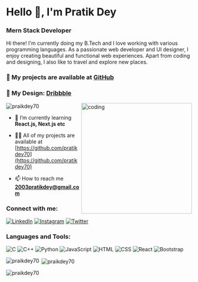 # Hello 👋, I'm Pratik Dey

### Mern Stack Developer

Hi there! I'm currently doing my B.Tech and I love working with various programming languages. As a passionate web developer and UI designer, I enjoy creating beautiful and functional web experiences. Apart from coding and designing, I also like to travel and explore new places.

### 📂 My projects are available at [GitHub](https://github.com/pratikdey70)
### 📄 My Design: [Dribbble](https://dribbble.com/pratik70)

<img align="right" alt="coding" width="300" src="https://i.pinimg.com/originals/75/e7/ef/75e7ef7aa27009befb076509382b86b8.gif">

<p align="left"> <img src="https://komarev.com/ghpvc/?username=praikdey70&label=Profile%20views&color=0e75b6&style=flat" alt="praikdey70" /> </p>

- 🌱 I’m currently learning **React.js, Next.js etc**

- 👨‍💻 All of my projects are available at [https://github.com/pratikdey70](https://github.com/pratikdey70)

- 📫 How to reach me **2003pratikdey@gmail.com**

### Connect with me:
[![LinkedIn](https://img.shields.io/badge/LinkedIn-Profile-blue)](https://www.linkedin.com/in/pratik-dey-ab017322a/)
[![Instagram](https://img.shields.io/badge/Instagram-Profile-purple)](https://www.instagram.com/yourinstagram)
[![Twitter](https://img.shields.io/badge/Twitter-Profile-blue)](https://x.com/DesignPratik70)

### Languages and Tools:
![C](https://img.shields.io/badge/-C-000?&logo=C)
![C++](https://img.shields.io/badge/-C++-000?&logo=C%2B%2B)
![Python](https://img.shields.io/badge/-Python-000?&logo=Python)
![JavaScript](https://img.shields.io/badge/-JavaScript-000?&logo=JavaScript)
![HTML](https://img.shields.io/badge/-HTML-000?&logo=HTML5)
![CSS](https://img.shields.io/badge/-CSS-000?&logo=CSS3)
![React](https://img.shields.io/badge/-React-000?&logo=React)
![Bootstrap](https://img.shields.io/badge/-Bootstrap-000?&logo=Bootstrap)


<p><img align="left" src="https://github-readme-stats.vercel.app/api/top-langs?username=praikdey70&show_icons=true&locale=en&layout=compact" alt="praikdey70" /></p>

<p>&nbsp;<img align="center" src="https://github-readme-stats.vercel.app/api?username=praikdey70&show_icons=true&locale=en" alt="praikdey70" /></p>

<p><img align="center" src="https://github-readme-streak-stats.herokuapp.com/?user=praikdey70&" alt="praikdey70" /></p>

